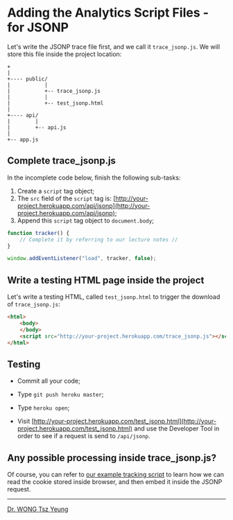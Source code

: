 # Adding the Analytics Script Files - for JSONP

Let's write the JSONP trace file first, and we call it `trace_jsonp.js`. We will store this file inside the project location:

```
+
|
+---- public/
|           |
|           +-- trace_jsonp.js
|           |
|           +-- test_jsonp.html
|
+---- api/
|        |
|        +-- api.js
|
+-- app.js
```

## Complete trace_jsonp.js

In the incomplete code below, finish the following sub-tasks:

1. Create a `script` tag object;
2. The `src` field of the `script` tag is: [http://your-project.herokuapp.com/api/jsonp](http://your-project.herokuapp.com/api/jsonp);
3. Append this `script` tag object to `document.body`;

```javascript
function tracker() {
	// Complete it by referring to our lecture notes //
}

window.addEventListener("load", tracker, false);
```

## Write a testing HTML page inside the project

Let's write a testing HTML, called `test_jsonp.html` to trigger the download of `trace_jsonp.js`:

```html
<html>
	<body>
	</body>
	<script src="http://your-project.herokuapp.com/trace_jsonp.js"></script>
</html>
```

## Testing

- Commit all your code;

- Type `git push heroku master`;

- Type `heroku open`;

- Visit [http://your-project.herokuapp.com/test_jsonp.html](http://your-project.herokuapp.com/test_jsonp.html) and use the Developer Tool in order to see if a request is send to `/api/jsonp`.


## Any possible processing inside trace_jsonp.js?

Of course, you can refer to [our example tracking script](https://github.com/tywong/csci4140-analytics/blob/master/public/js/trace_jsonp.js) to learn how we can read the cookie stored inside browser, and then embed it inside the JSONP request.

---
[Dr. WONG Tsz Yeung](http://www.cse.cuhk.edu.hk/~tywong)

